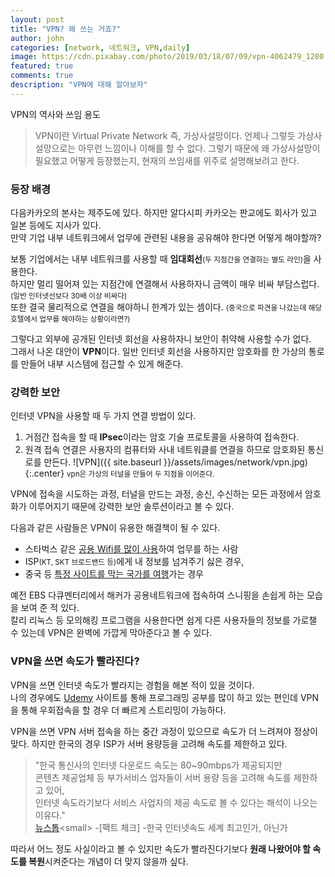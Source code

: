 ```yaml
---
layout: post
title: "VPN? 왜 쓰는 거죠?"
author: john
categories: [network, 네트워크, VPN,daily]
image: https://cdn.pixabay.com/photo/2019/03/18/07/09/vpn-4062479_1280.jpg
featured: true
comments: true
description: "VPN에 대해 알아보자"
---
```

VPN의 역사와 쓰임 용도

 > VPN이란 <span class="color--red">Virtual Private Network</span> 즉, 가상사설망이다.
언제나 그렇듯 가상사설망으로는 아무런 느낌이나 이해를 할 수 없다. 
그렇기 때문에 왜 가상사설망이 필요했고 어떻게 등장했는지, 현재의 쓰임새를 위주로 설명해보려고 한다.  

### 등장 배경
다음카카오의 본사는 제주도에 있다. 하지만 알다시피 카카오는 판교에도 회사가 있고 일본 등에도 지사가 있다.<br>
만약 기업 내부 네트워크에서 업무에 관련된 내용을 공유해야 한다면 어떻게 해야할까?

보통 기업에서는 내부 네트워크를 사용할 때 **임대회선**<small>(두 지점간을 연결하는 별도 라인)</small>을 사용한다.<br>
하지만 멀리 떨어져 있는 지점간에 연결해서 사용하자니 금액이 매우 비싸 부담스럽다.<small>(일반 인터넷선보다 30배 이상 비싸다)</small> <br>
또한 결국 물리적으로 연결을 해야하니 한계가 있는 셈이다. <small>(중국으로 파견을 나갔는데 해당 호텔에서 업무를 해야하는 상황이라면?)</small>

그렇다고 외부에 공개된 인터넷 회선을 사용하자니 보안이 취약해 사용할 수가 없다.    
그래서 나온 대안이 **VPN**이다. 일반 인터넷 회선을 사용하지만 암호화를 한 가상의 통로를 만들어 내부 시스템에 접근할 수 있게 해준다.


### 강력한 보안

인터넷 VPN을 사용할 때 두 가지 연결 방법이 있다. 
1. 거점간 접속을 할 때 **IPsec**이라는 암호 기술 프로토콜을 사용하여 접속한다. 
2. 원격 접속 연결은 사용자의 컴퓨터와 사내 네트워클를 연결을 하므로 암호화된 통신로를 만든다.
![VPN]({{ site.baseurl }}/assets/images/network/vpn.jpg){:.center}
<small class="caption" style="margin-top:-1rem;">vpn은 가상의 터널을 만들어 두 지점을 이어준다.</small>

VPN에 접속을 시도하는 과정, 터널을 만드는 과정, 송신, 수신하는 모든 과정에서 암호화가 이루어지기 때문에 강력한 보안 솔루션이라고 볼 수 있다.

다음과 같은 사람들은 VPN이 유용한 해결책이 될 수 있다.

- 스타벅스 같은 <u>공용 Wifi를 많이 사용</u>하여 업무를 하는 사람
- ISP<small>(KT, SKT 브로드밴드 등)</small>에게 내 정보를 넘겨주기 싫은 경우,
- 중국 등 <u>특정 사이트를 막는 국가를 여행</u>가는 경우 

예전 EBS 다큐멘터리에서 해커가 공용네트워크에 접속하여 스니핑을 손쉽게 하는 모습을 보여 준 적 있다.<br> 
칼리 리눅스 등 모의해킹 프로그램을 사용한다면 쉽게 다른 사용자들의 정보를 가로챌 수 있는데 VPN은 완벽에 가깝게 막아준다고 볼 수 있다.


### VPN을 쓰면 속도가 빨라진다?

VPN을 쓰면 인터넷 속도가 빨라지는 경험을 해본 적이 있을 것이다.    
나의 경우에도 [Udemy]('https://www.udemy.com') 사이트를 통해 프로그래밍 공부를 많이 하고 있는 편인데 VPN을 통해 우회접속을 할 경우 더 빠르게 스트리밍이 가능하다.

VPN을 쓰면 VPN 서버 접속을 하는 중간 과정이 있으므로 속도가 더 느려져야 정상이 맞다.
하지만 한국의 경우 ISP가 서버 용량등을 고려해 속도를 제한하고 있다. 

>"한국 통신사의 인터넷 다운로드 속도는 80~90mbps가 제공되지만 <br>콘텐츠 제공업체 등 부가서비스 업자들이 서버 용량 등을 고려해 속도를 제한하고 있어,<br> 인터넷 속도라기보다 서비스 사업자의 제공 속도로 볼 수 있다는 해석이 나오는 이유다." <br>
[뉴스톱]('http://www.newstof.com/news/articleView.html?idxno=1220')<small> -[팩트 체크] -한국 인터넷속도 세계 최고인가, 아닌가</small>

따라서 어느 정도 사실이라고 볼 수 있지만 속도가 빨라진다기보다 **원래 나왔어야 할 속도를 복원**시켜준다는 개념이 더 맞지 않을까 싶다.
